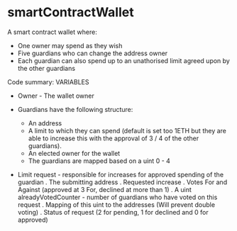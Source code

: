 # smartContractWallet
A smart contract wallet where:

- One owner may spend as they wish
- Five guardians who can change the address owner
- Each guardian can also spend up to an unathorised limit agreed upon by the other guardians


Code summary:
VARIABLES

- Owner - The wallet owner

- Guardians have the following structure:
    - An address
    - A limit to which they can spend (default is set too 1ETH but they are able to increase this with the approval of 3 / 4 of the other guardians).
    - An elected owner for the wallet
    - The guardians are mapped based on a uint 0 - 4
  
 - Limit request - responsible for increases for approved spending of the guardian
    . The submitting address
    . Requested increase
    . Votes For and Against (approved at 3 For, declined at more than 1)
    . A uint alreadyVotedCounter - number of guardians who have voted on this request
    . Mapping of this uint to the addresses (Will prevent double voting)
    . Status of request (2 for pending, 1 for declined and 0 for approved)
